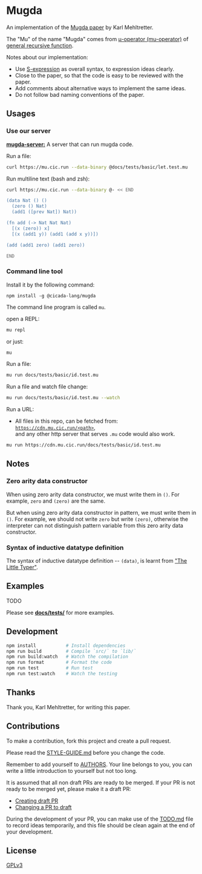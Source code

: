 # Mugda

An implementation of the [Mugda paper](docs/papers/termination-checking-for-a-dependently-typed-language--karl-mehltretter.pdf) by Karl Mehltretter.

The "Mu" of the name "Mugda"
comes from [μ-operator (mu-operator)](https://en.wikipedia.org/wiki/%CE%9C_operator)
of [general recursive function](https://en.wikipedia.org/wiki/General_recursive_function).

Notes about our implementation:

- Use [S-expression](https://github.com/cicada-lang/sexp) as overall syntax, to expression ideas clearly.
- Close to the paper, so that the code is easy to be reviewed with the paper.
- Add comments about alternative ways to implement the same ideas.
- Do not follow bad naming conventions of the paper.

## Usages

### Use our server

[**mugda-server:**](https://github.com/cicada-lang/mugda-server) A server that can run mugda code.

Run a file:

```bash
curl https://mu.cic.run --data-binary @docs/tests/basic/let.test.mu
```

Run multiline text (bash and zsh):

```bash
curl https://mu.cic.run --data-binary @- << END

(data Nat () ()
  (zero () Nat)
  (add1 ([prev Nat]) Nat))

(fn add (-> Nat Nat Nat)
  [(x (zero)) x]
  [(x (add1 y)) (add1 (add x y))])

(add (add1 zero) (add1 zero))

END
```

### Command line tool

Install it by the following command:

```
npm install -g @cicada-lang/mugda
```

The command line program is called `mu`.

open a REPL:

```sh
mu repl
```

or just:

```sh
mu
```

Run a file:

```sh
mu run docs/tests/basic/id.test.mu
```

Run a file and watch file change:

```sh
mu run docs/tests/basic/id.test.mu --watch
```

Run a URL:

- All files in this repo, can be fetched from: [`https://cdn.mu.cic.run/<path>`](https://cdn.mu.cic.run), <br/>
  and any other http server that serves `.mu` code would also work.

```sh
mu run https://cdn.mu.cic.run/docs/tests/basic/id.test.mu
```

## Notes

### Zero arity data constructor

When using zero arity data constructor, we must write them in `()`.
For example, `zero` and `(zero)` are the same.

But when using zero arity data constructor in pattern, we must write them in `()`.
For example, we should not write `zero` but write `(zero)`,
otherwise the interpreter can not distinguish pattern variable
from this zero arity data constructor.

### Syntax of inductive datatype definition

The syntax of inductive datatype definition -- `(data)`,
is learnt from ["The Little Typer"](https://mitpress.mit.edu/9780262536431/the-little-typer).

## Examples

TODO

Please see [**docs/tests/**](docs/tests/) for more examples.

## Development

```sh
npm install           # Install dependencies
npm run build         # Compile `src/` to `lib/`
npm run build:watch   # Watch the compilation
npm run format        # Format the code
npm run test          # Run test
npm run test:watch    # Watch the testing
```

## Thanks

Thank you, Karl Mehltretter, for writing this paper.

## Contributions

To make a contribution, fork this project and create a pull request.

Please read the [STYLE-GUIDE.md](STYLE-GUIDE.md) before you change the code.

Remember to add yourself to [AUTHORS](AUTHORS).
Your line belongs to you, you can write a little
introduction to yourself but not too long.

It is assumed that all non draft PRs are ready to be merged.
If your PR is not ready to be merged yet, please make it a draft PR:

- [Creating draft PR](https://github.blog/2019-02-14-introducing-draft-pull-requests)
- [Changing a PR to draft](https://docs.github.com/en/pull-requests/collaborating-with-pull-requests/proposing-changes-to-your-work-with-pull-requests/changing-the-stage-of-a-pull-request)

During the development of your PR, you can make use of
the [TODO.md](TODO.md) file to record ideas temporarily,
and this file should be clean again at the end of your development.

## License

[GPLv3](LICENSE)
